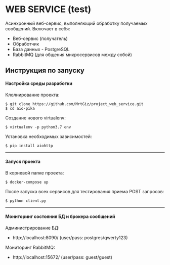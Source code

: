 WEB SERVICE (test)
==================
Асинхронный веб-сервис, выполняющий обработку получаемых сообщений.
Включает в себя:
- Веб-сервис (получатель)
- Обработчик
- База данных - PostgreSQL
- RabbitMQ (для общения микросервисов между собой)

Инструкция по запуску
---------------------
#### Настройка среды разработки


Клолнирование проекта:


    $ git clone https://github.com/MrtGiz/project_web_service.git
    $ cd aio-pika

Создание нового virtualenv:

    $ virtualenv -p python3.7 env

Установка необходимых зависимостей:

    $ pip install aiohttp
___________________

#### Запуск проекта

В корневой папке проекта:

    $ docker-compose up
    
После запуска всех сервисов для тестирования приема POST запросов:

    $ python client.py

________________________________________________  
#### Мониторинг состояния БД и брокера сообщений


Администрирование БД: 
- http://localhost:8090/    (user/pass: postgres/qwerty123)

Мониторинг RabbitMQ: 
- http://localhost:15672/    (user/pass: guest/guest)